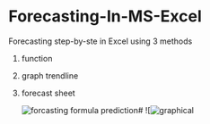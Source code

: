 # Forecasting-In-MS-Excel
Forecasting step-by-ste in Excel using 3 methods 
1. function
2. graph trendline
3. forecast sheet

   ![forcasting formula prediction](https://github.com/Harshitapanchbhai/Forecasting-In-MS-Excel/assets/85555899/86b7750c-f597-413c-9f30-27eca5b3b7f8)#
![![graphical ](https://github.com/Harshitapanchbhai/Forecasting-In-MS-Excel/assets/85555899/66990e37-7ebd-4aec-b263-b26d77ad0a31)

